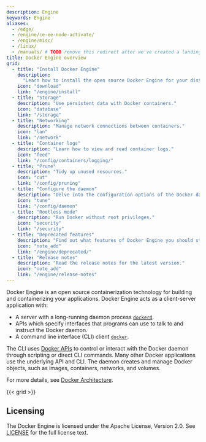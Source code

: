 ```yaml
---
description: Engine
keywords: Engine
aliases:
  - /edge/
  - /engine/ce-ee-node-activate/
  - /engine/misc/
  - /linux/
  - /manuals/ # TODO remove this redirect after we've created a landing page for the product manuals section
title: Docker Engine overview
grid:
  - title: "Install Docker Engine"
    description:
      "Learn how to install the open source Docker Engine for your distribution."
    icon: "download"
    link: "/engine/install"
  - title: "Storage"
    description: "Use persistent data with Docker containers."
    icon: "database"
    link: "/storage"
  - title: "Networking"
    description: "Manage network connections between containers."
    icon: "lan"
    link: "/network"
  - title: "Container logs"
    description: "Learn how to view and read container logs."
    icon: "feed"
    link: "/config/containers/logging/"
  - title: "Prune"
    description: "Tidy up unused resources."
    icon: "cut"
    link: "/config/pruning"
  - title: "Configure the daemon"
    description: "Delve into the configuration options of the Docker daemon."
    icon: "tune"
    link: "/config/daemon"
  - title: "Rootless mode"
    description: "Run Docker without root privileges."
    icon: "security"
    link: "/security"
  - title: "Deprecated features"
    description: "Find out what features of Docker Engine you should stop using."
    icon: "note_add"
    link: "/engine/deprecated/"
  - title: "Release notes"
    description: "Read the release notes for the latest version."
    icon: "note_add"
    link: "/engine/release-notes"
---
```


Docker Engine is an open source containerization technology for building and
containerizing your applications. Docker Engine acts as a client-server
application with:

- A server with a long-running daemon process
  [`dockerd`](/engine/reference/commandline/dockerd).
- APIs which specify interfaces that programs can use to talk to and instruct
  the Docker daemon.
- A command line interface (CLI) client
  [`docker`](/engine/reference/commandline/cli/).

The CLI uses [Docker APIs](api/index.md) to control or interact with the Docker
daemon through scripting or direct CLI commands. Many other Docker applications
use the underlying API and CLI. The daemon creates and manage Docker objects,
such as images, containers, networks, and volumes.

For more details, see
[Docker Architecture](../get-started/overview.md#docker-architecture).

{{< grid >}}

## Licensing

The Docker Engine is licensed under the Apache License, Version 2.0. See
[LICENSE](https://github.com/moby/moby/blob/master/LICENSE) for the full license
text.

